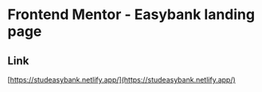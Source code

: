 # Frontend Mentor - Easybank landing page
## Link
[https://studeasybank.netlify.app/](https://studeasybank.netlify.app/)
